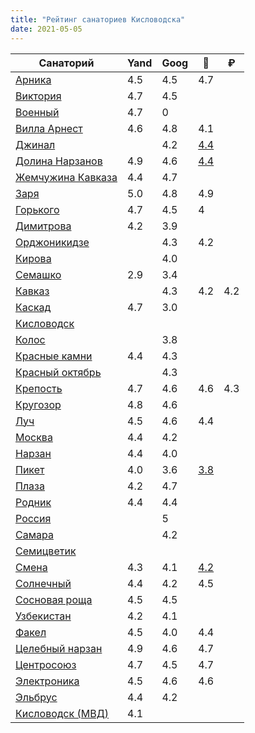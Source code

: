 ```yaml
---
title: "Рейтинг санаториев Кисловодска"
date: 2021-05-05
---
```


| Санаторий                                     | Yand | Goog | 🎥                                                                                                                                                                                                           | ₽   |
|-----------------------------------------------|------|------|--------------------------------------------------------------------------------------------------------------------------------------------------------------------------------------------------------------|-----|
| [Арника]("https://arnika.vip/)                | 4.5  | 4.5  | 4.7                                                                                                                                                                                                          |     |
| [Виктория]("https://victoria-kmv.ru/)         | 4.7  | 4.5  |                                                                                                                                                                                                              |     |
| [Военный]("https://www.vskislovodsk.ru)       | 4.7  | 0    |                                                                                                                                                                                                              |     |
| [Вилла Арнест](http://www.villa-arnest.ru/)   | 4.6  | 4.8  | 4.1                                                                                                                                                                                                          |     |
| [Джинал]("https://www.djinal.ru/)             |      | 4.2  | [4.4](https://www.youtube.com/results?search_query=%D1%81%D0%B0%D0%BD%D0%B0%D1%82%D0%BE%D1%80%D0%B8%D0%B8+%D0%94%D0%B6%D0%B8%D0%BD%D0%B0%D0%BB+%D0%BA%D0%B8%D1%81%D0%BB%D0%BE%D0%B2%D0%BE%D0%B4%D1%81%D0%BA) |     |
| [Долина Нарзанов]("https://rzdz-dnk.ru/)      | 4.9  | 4.6  | [4.4](https://www.youtube.com/results?search_query=%D0%B4%D0%BE%D0%BB%D0%B8%D0%BD%D0%B0+%D0%BD%D0%B0%D1%80%D0%B7%D0%B0%D0%BD%D0%BE%D0%B2+%D0%BA%D0%B8%D1%81%D0%BB%D0%BE%D0%B2%D0%BE%D0%B4%D1%81%D0%BA)       |     |
| [Жемчужина Кавказа]()                         | 4.4  | 4.7  |                                                                                                                                                                                                              |     |
| [Заря](https://zarya.ru)                      | 5.0  | 4.8  | 4.9                                                                                                                                                                                                          |     |
| [Горького]("https://sangork.ru/)              | 4.7  | 4.5  | 4                                                                                                                                                                                                            |     |
| [Димитрова]()                                 | 4.2  | 3.9  |                                                                                                                                                                                                              |     |
| [Орджоникидзе](http://www.sergos.ru/)         |      | 4.3  | 4.2                                                                                                                                                                                                          |     |
| [Кирова](https://kirova.ru/)                  |      | 4.0  |                                                                                                                                                                                                              |     |
| [Семашко](http://www.san-semashko.ru/)        | 2.9  | 3.4  |                                                                                                                                                                                                              |     |
| [Кавказ](http://www.kavcaz.ru/)               |      | 4.3  | 4.2                                                                                                                                                                                                          | 4.2 |
| [Каскад]()                                    | 4.7  | 3.0  |                                                                                                                                                                                                              |     |
| [Кисловодск]()                                |      |      |                                                                                                                                                                                                              |     |
| [Колос](https://www.kolos-kmv.ru/)            |      | 3.8  |                                                                                                                                                                                                              |     |
| [Красные камни]()                             | 4.4  | 4.3  |                                                                                                                                                                                                              |     |
| [Красный октябрь]()                           |      | 4.3  |                                                                                                                                                                                                              |     |
| [Крепость](https://kmvfort.ru/)               | 4.7  | 4.6  | 4.6                                                                                                                                                                                                          | 4.3 |
| [Кругозор]("https://krugozor.su/)             | 4.8  | 4.6  |                                                                                                                                                                                                              |     |
| [Луч](http://centrluch.ru/)                   | 4.5  | 4.6  | 4.4                                                                                                                                                                                                          |     |
| [Москва](https://sanmoscow.ru/)               | 4.4  | 4.2  |                                                                                                                                                                                                              |     |
| [Нарзан](https://sannarzan.ru/)               | 4.4  | 4.0  |                                                                                                                                                                                                              |     |
| [Пикет](https://piket-kmv.ru/)                | 4.0  | 3.6  | [3.8](https://www.youtube.com/results?search_query=%D1%81%D0%B0%D0%BD%D0%B0%D1%82%D0%BE%D1%80%D0%B8%D0%B8+%D0%9F%D0%B8%D0%BA%D0%B5%D1%82+%D0%BA%D0%B8%D1%81%D0%BB%D0%BE%D0%B2%D0%BE%D0%B4%D1%81%D0%BA)       |     |
| [Плаза](https://plazaspa.net/)                | 4.2  | 4.7  |                                                                                                                                                                                                              |     |
| [Родник]("https://rodnik-cmw.ru/)             | 4.4  | 4.4  |                                                                                                                                                                                                              |     |
| [Россия]()                                    |      | 5    |                                                                                                                                                                                                              |     |
| [Самара](http://samara-kmv.ru/)               |      | 4.2  |                                                                                                                                                                                                              |     |
| [Семицветик](https://semicvetik-sanat.ru/)    |      |      |                                                                                                                                                                                                              |     |
| [Смена]("https://skfmba.ru/)                  | 4.3  | 4.1  | [4.2](https://www.youtube.com/results?search_query=%D1%81%D0%B0%D0%BD%D0%B0%D1%82%D0%BE%D1%80%D0%B8%D0%B8+%D0%A1%D0%BC%D0%B5%D0%BD%D0%B0+%D0%BA%D0%B8%D1%81%D0%BB%D0%BE%D0%B2%D0%BE%D0%B4%D1%81%D0%BA)       |     |
| [Солнечный]("https://www.san-solnechniy.com/) | 4.4  | 4.2  | 4.5                                                                                                                                                                                                          |     |
| [Сосновая роща](https://sites.google.com/view/sosrocsha/%D0%B3%D0%BB%D0%B0%D0%B2%D0%BD%D0%B0%D1%8F-%D1%81%D1%82%D1%80%D0%B0%D0%BD%D0%B8%D1%86%D0%B0)                             |  4.5    |  4.5     |                                                                                                                                                                                                              |     |
| [Узбекистан](http://uzbekistan-kmv.ru/)       | 4.2  | 4.1  |                                                                                                                                                                                                              |     |
| [Факел](http://fakelkislovodsk.ru/)           | 4.5  | 4.0  | 4.4                                                                                                                                                                                                          |     |
| [Целебный нарзан]("https://cnarzan.ru/)       | 4.9  | 4.6  | 4.7                                                                                                                                                                                                          |     |
| [Центросоюз]("https://centrosouz.com/)        | 4.7  | 4.5  | 4.7                                                                                                                                                                                                          |     |
| [Электроника](http://www.electron-kmv.ru/)    | 4.5  | 4.6  | 4.6                                                                                                                                                                                                          |     |
| [Эльбрус](https://эльбрус.дт.мвд.рф/)         | 4.4  | 4.2  |                                                                                                                                                                                                              |     |
| [Кисловодск (МВД)]()                          | 4.1  |      |                                                                                                                                                                                                              |     |
